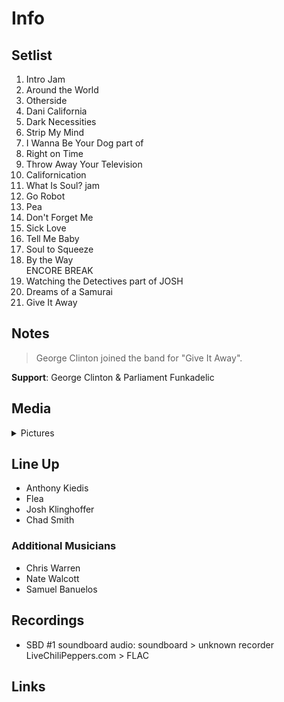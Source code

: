 # Info

## Setlist

1. Intro Jam
2. Around the World
3. Otherside
4. Dani California
5. Dark Necessities
6. Strip My Mind
7. I Wanna Be Your Dog part of
8. Right on Time
9. Throw Away Your Television
10. Californication
11. What Is Soul? jam
12. Go Robot
13. Pea
14. Don't Forget Me
15. Sick Love
16. Tell Me Baby
17. Soul to Squeeze
18. By the Way
<br> ENCORE BREAK
19. Watching the Detectives part of JOSH
20. Dreams of a Samurai
21. Give It Away

## Notes

> George Clinton joined the band for "Give It Away".

**Support**: George Clinton & Parliament Funkadelic

## Media 

<details>
  <summary>Pictures</summary>
  <!--<img alt="Setlist" title="Setlist" src="_.jpg" height="200" />-->
</details>

## Line Up

* Anthony Kiedis
* Flea
* Josh Klinghoffer
* Chad Smith

### Additional Musicians

* Chris Warren  
* Nate Walcott  
* Samuel Banuelos

## Recordings

* SBD #1 soundboard audio: soundboard > unknown recorder LiveChiliPeppers.com > FLAC

## Links